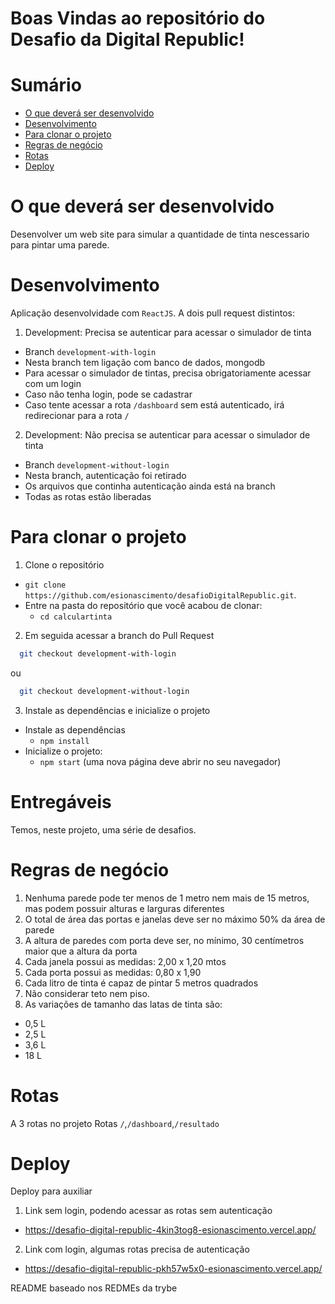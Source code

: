 # Boas Vindas ao repositório do Desafio da Digital Republic!

# Sumário
- [O que deverá ser desenvolvido](#o-que-deverá-ser-desenvolvido)
- [Desenvolvimento](#desenvolvimento)
- [Para clonar o projeto](#caso-queira-clonar-o-repositório)
- [Regras de negócio](#regras-de-negócio)
- [Rotas](#rotas)
- [Deploy](#deploy)


# O que deverá ser desenvolvido

Desenvolver um web site para simular a quantidade de tinta nescessario para pintar uma parede.

# Desenvolvimento

Aplicação desenvolvidade com `ReactJS`.
A dois pull request distintos:
1. Development: Precisa se autenticar para acessar o simulador de tinta
  * Branch `development-with-login`
  * Nesta branch tem ligação com banco de dados, mongodb
  * Para acessar o simulador de tintas, precisa obrigatoriamente acessar com um login
  * Caso não tenha login, pode se cadastrar
  * Caso tente acessar a rota `/dashboard` sem está autenticado, irá redirecionar para a rota `/`
2. Development: Não precisa se autenticar para acessar o simulador de tinta
  * Branch `development-without-login`
  * Nesta branch, autenticação foi retirado
  * Os arquivos que continha autenticação ainda está na branch
  * Todas as rotas estão liberadas

# Para clonar o projeto

1. Clone o repositório
  * `git clone https://github.com/esionascimento/desafioDigitalRepublic.git`.
  * Entre na pasta do repositório que você acabou de clonar:
    * `cd calculartinta`
2. Em seguida acessar a branch do Pull Request
  ```sh
    git checkout development-with-login
  ```
  ou
  ```sh
    git checkout development-without-login
  ```
3. Instale as dependências e inicialize o projeto
 * Instale as dependências
    * `npm install`
 * Inicialize o projeto:
    * `npm start` (uma nova página deve abrir no seu navegador)

# Entregáveis

Temos, neste projeto, uma série de desafios.

# Regras de negócio

1. Nenhuma parede pode ter menos de 1 metro nem mais de 15 metros, mas podem possuir alturas e larguras diferentes
2. O total de área das portas e janelas deve ser no máximo 50% da área de parede
3. A altura de paredes com porta deve ser, no mínimo, 30 centímetros maior que a altura da porta
4. Cada janela possui as medidas: 2,00 x 1,20 mtos
5. Cada porta possui as medidas: 0,80 x 1,90
6. Cada litro de tinta é capaz de pintar 5 metros quadrados
7. Não considerar teto nem piso.
8. As variações de tamanho das latas de tinta são:
  * 0,5 L
  * 2,5 L
  * 3,6 L
  * 18 L

# Rotas
A 3 rotas no projeto
Rotas `/`,`/dashboard`,`/resultado`

# Deploy
Deploy para auxiliar
1. Link sem login, podendo acessar as rotas sem autenticação
  * https://desafio-digital-republic-4kin3tog8-esionascimento.vercel.app/
2. Link com login, algumas rotas precisa de autenticação
  * https://desafio-digital-republic-pkh57w5x0-esionascimento.vercel.app/

README baseado nos REDMEs da trybe
